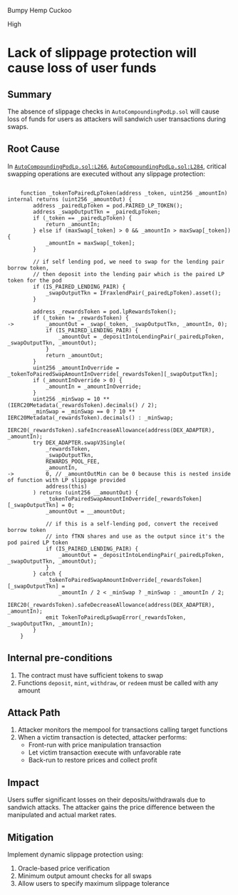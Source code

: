 Bumpy Hemp Cuckoo

High

# Lack of slippage protection will cause loss of user funds


## Summary
The absence of slippage checks in `AutoCompoundingPodLp.sol` will cause loss of funds for users as attackers will sandwich user transactions during swaps.

## Root Cause
In [`AutoCompoundingPodLp.sol:L266`](https://github.com/sherlock-audit/2025-01-peapods-finance/blob/main/contracts/contracts/AutoCompoundingPodLp.sol#L266), [`AutoCompoundingPodLp.sol:L284`](https://github.com/sherlock-audit/2025-01-peapods-finance/blob/main/contracts/contracts/AutoCompoundingPodLp.sol#L284), critical swapping operations are executed without any slippage protection:

```solidity

    function _tokenToPairedLpToken(address _token, uint256 _amountIn) internal returns (uint256 _amountOut) {
        address _pairedLpToken = pod.PAIRED_LP_TOKEN();
        address _swapOutputTkn = _pairedLpToken;
        if (_token == _pairedLpToken) {
            return _amountIn;
        } else if (maxSwap[_token] > 0 && _amountIn > maxSwap[_token]) {
            _amountIn = maxSwap[_token];
        }

        // if self lending pod, we need to swap for the lending pair borrow token,
        // then deposit into the lending pair which is the paired LP token for the pod
        if (IS_PAIRED_LENDING_PAIR) {
            _swapOutputTkn = IFraxlendPair(_pairedLpToken).asset();
        }

        address _rewardsToken = pod.lpRewardsToken();
        if (_token != _rewardsToken) {
->          _amountOut = _swap(_token, _swapOutputTkn, _amountIn, 0);
            if (IS_PAIRED_LENDING_PAIR) {
                _amountOut = _depositIntoLendingPair(_pairedLpToken, _swapOutputTkn, _amountOut);
            }
            return _amountOut;
        }
        uint256 _amountInOverride = _tokenToPairedSwapAmountInOverride[_rewardsToken][_swapOutputTkn];
        if (_amountInOverride > 0) {
            _amountIn = _amountInOverride;
        }
        uint256 _minSwap = 10 ** (IERC20Metadata(_rewardsToken).decimals() / 2);
        _minSwap = _minSwap == 0 ? 10 ** IERC20Metadata(_rewardsToken).decimals() : _minSwap;
        IERC20(_rewardsToken).safeIncreaseAllowance(address(DEX_ADAPTER), _amountIn);
        try DEX_ADAPTER.swapV3Single(
            _rewardsToken,
            _swapOutputTkn,
            REWARDS_POOL_FEE,
            _amountIn,
->          0, // _amountOutMin can be 0 because this is nested inside of function with LP slippage provided
            address(this)
        ) returns (uint256 __amountOut) {
            _tokenToPairedSwapAmountInOverride[_rewardsToken][_swapOutputTkn] = 0;
            _amountOut = __amountOut;

            // if this is a self-lending pod, convert the received borrow token
            // into fTKN shares and use as the output since it's the pod paired LP token
            if (IS_PAIRED_LENDING_PAIR) {
                _amountOut = _depositIntoLendingPair(_pairedLpToken, _swapOutputTkn, _amountOut);
            }
        } catch {
            _tokenToPairedSwapAmountInOverride[_rewardsToken][_swapOutputTkn] =
                _amountIn / 2 < _minSwap ? _minSwap : _amountIn / 2;
            IERC20(_rewardsToken).safeDecreaseAllowance(address(DEX_ADAPTER), _amountIn);
            emit TokenToPairedLpSwapError(_rewardsToken, _swapOutputTkn, _amountIn);
        }
    }
```

## Internal pre-conditions
1. The contract must have sufficient tokens to swap
2. Functions `deposit`, `mint`, `withdraw`, or `redeem` must be called with any amount

## Attack Path
1. Attacker monitors the mempool for transactions calling target functions
2. When a victim transaction is detected, attacker performs:
   - Front-run with price manipulation transaction
   - Let victim transaction execute with unfavorable rate
   - Back-run to restore prices and collect profit

## Impact
Users suffer significant losses on their deposits/withdrawals due to sandwich attacks. The attacker gains the price difference between the manipulated and actual market rates.

## Mitigation
Implement dynamic slippage protection using:
1. Oracle-based price verification
2. Minimum output amount checks for all swaps
3. Allow users to specify maximum slippage tolerance
